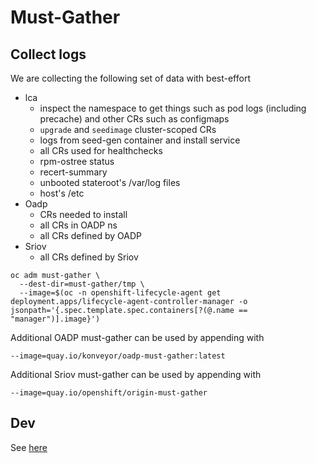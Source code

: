 # Must-Gather

## Collect logs

We are collecting the following set of data with best-effort

- lca
  - inspect the namespace to get things such as pod logs (including precache) and other CRs such as configmaps  
  - `upgrade` and `seedimage` cluster-scoped CRs  
  - logs from seed-gen container and install service  
  - all CRs used for healthchecks
  - rpm-ostree status
  - recert-summary
  - unbooted stateroot's /var/log files
  - host's /etc
- Oadp  
  - CRs needed to install  
  - all CRs in OADP ns
  - all CRs defined by OADP  
- Sriov
  - all CRs defined by Sriov  

```shell
oc adm must-gather \
  --dest-dir=must-gather/tmp \
  --image=$(oc -n openshift-lifecycle-agent get deployment.apps/lifecycle-agent-controller-manager -o jsonpath='{.spec.template.spec.containers[?(@.name == "manager")].image}')
```

Additional OADP must-gather can be used by appending with

```shell
--image=quay.io/konveyor/oadp-must-gather:latest
```

Additional Sriov must-gather can be used by appending with

```shell
--image=quay.io/openshift/origin-must-gather
```

## Dev  

See [here](../DEVELOPING.md#must-gather)
